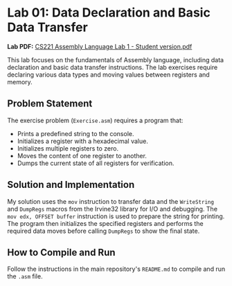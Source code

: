 # Lab 01: Data Declaration and Basic Data Transfer

**Lab PDF:** [CS221 Assembly Language Lab 1 - Student version.pdf](Lab01.pdf)

This lab focuses on the fundamentals of Assembly language, including data declaration and basic data transfer instructions. The lab exercises require declaring various data types and moving values between registers and memory.

## Problem Statement
The exercise problem (`Exercise.asm`) requires a program that:
- Prints a predefined string to the console.
- Initializes a register with a hexadecimal value.
- Initializes multiple registers to zero.
- Moves the content of one register to another.
- Dumps the current state of all registers for verification.

## Solution and Implementation
My solution uses the `mov` instruction to transfer data and the `WriteString` and `DumpRegs` macros from the Irvine32 library for I/O and debugging. The `mov edx, OFFSET buffer` instruction is used to prepare the string for printing. The program then initializes the specified registers and performs the required data moves before calling `DumpRegs` to show the final state.

## How to Compile and Run
Follow the instructions in the main repository's `README.md` to compile and run the `.asm` file.
